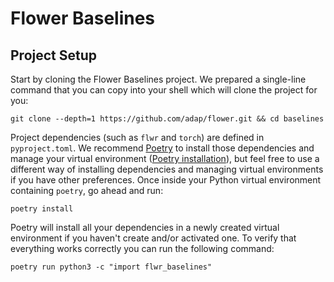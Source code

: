 # Flower Baselines

## Project Setup

Start by cloning the Flower Baselines project. We prepared a single-line command that you can copy into your shell which will clone the project for you:

```shell
git clone --depth=1 https://github.com/adap/flower.git && cd baselines
```

Project dependencies (such as `flwr` and `torch`) are defined in `pyproject.toml`. We recommend [Poetry](https://python-poetry.org/docs/) to install those dependencies and manage your virtual environment ([Poetry installation](https://python-poetry.org/docs/#installation)), but feel free to use a different way of installing dependencies and managing virtual environments if you have other preferences.
Once inside your Python virtual environment containing `poetry`, go ahead and run:

```shell
poetry install
```

Poetry will install all your dependencies in a newly created virtual environment if you haven't create and/or activated one. To verify that everything works correctly you can run the following command:

```shell
poetry run python3 -c "import flwr_baselines"
```
